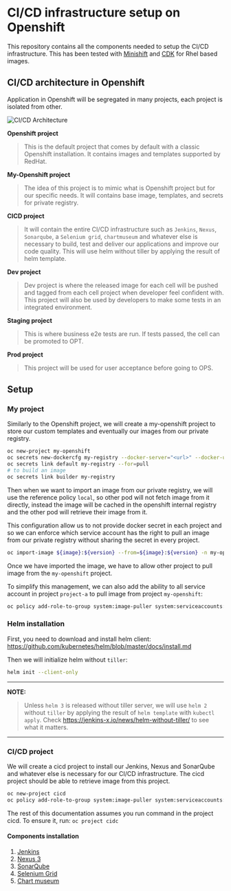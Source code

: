 # CI/CD infrastructure setup on Openshift

This repository contains all the components needed to setup the CI/CD infrastructure.
This has been tested with [Minishift](https://github.com/minishift/minishift) and [CDK](https://developers.redhat.com/products/cdk/overview) for Rhel based images.

## CI/CD architecture in Openshift

Application in Openshift will be segregated in many projects, each project is isolated from other.

![CI/CD Architecture](http://www.plantuml.com/plantuml/proxy?src=https://raw.githubusercontent.com/arnaud-deprez/cicd-openshift/master/doc/images/architecture.puml "CI/CD Architecture")

**Openshift project**
> This is the default project that comes by default with a classic Openshift installation.
It contains images and templates supported by RedHat.

**My-Openshift project**
> The idea of this project is to mimic what is Openshift project but for our specific needs.
It will contains base image, templates, and secrets for private registry.

**CICD project**
> It will contain the entire CI/CD infrastructure such as `Jenkins`, `Nexus`, `Sonarqube`, a `Selenium grid`, `chartmuseum` and whatever else is necessary to build, 
test and deliver our applications and improve our code quality.
This will use helm without tiller by applying the result of helm template.

**Dev project**
> Dev project is where the released image for each cell will be pushed and tagged from each cell project
when developer feel confident with.
This project will also be used by developers to make some tests in an integrated environment.

**Staging project**
> This is where business e2e tests are run. If tests passed, the cell can be promoted to OPT.

**Prod project**
> This project will be used for user acceptance before going to OPS.

## Setup

### My project

Similarly to the Openshift project, we will create a my-openshift project to store our custom templates and eventually our images from our private registry.

```sh
oc new-project my-openshift
oc secrets new-dockercfg my-registry --docker-server="<url>" --docker-username="<username>" --docker-password="<password>" --docker-email="<email>"
oc secrets link default my-registry --for=pull
# to build an image
oc secrets link builder my-registry
```

Then when we want to import an image from our private registry, we will use the reference policy `local`, so other pod will not fetch image
from it directly, instead the image will be cached in the openshift internal registry and the other pod will retrieve their image from it.

This configuration allow us to not provide docker secret in each project and so we can enforce which service account has the
right to pull an image from our private registry without sharing the secret in every project.

```sh
oc import-image ${image}:${version} --from=${image}:${version} -n my-openshift -reference-policy=local --confirm
```

Once we have imported the image, we have to allow other project to pull image from the `my-openshift` project.

To simplify this management, we can also add the ability to all service account in project `project-a` to pull image from project `my-openshift`:

```sh
oc policy add-role-to-group system:image-puller system:serviceaccounts:project-a -n my-openshift
```

### Helm installation

First, you need to download and install helm client: https://github.com/kubernetes/helm/blob/master/docs/install.md

Then we will initialize helm without `tiller`:

```sh
helm init --client-only
```

---
**NOTE:**
> Unless `helm 3` is released without tiller server, we will use `helm 2` without `tiller` by applying the result of `helm template` with `kubectl apply`.
> Check https://jenkins-x.io/news/helm-without-tiller/ to see what it matters.
---

### CI/CD project

We will create a cicd project to install our Jenkins, Nexus and SonarQube and whatever else is necessary for our CI/CD infrastructure.
The cicd project should be able to retrieve image from this project.

```sh
oc new-project cicd
oc policy add-role-to-group system:image-puller system:serviceaccounts:cicd -n my-openshift
```

The rest of this documentation assumes you run command in the project cicd. To ensure it, run: `oc project cidc`

#### Components installation

1. [Jenkins](https://github.com/arnaud-deprez/jenkins-docker-openshift)
1. [Nexus 3](https://github.com/arnaud-deprez/nexus3-docker)
1. [SonarQube](https://github.com/arnaud-deprez/sonarqube-docker)
1. [Selenium Grid](./charts/selenium)
1. [Chart museum](./charts/chartmuseum)